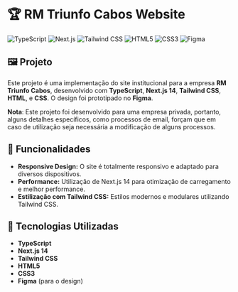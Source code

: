 # **🏆 RM Triunfo Cabos Website**

![TypeScript](https://img.shields.io/badge/TypeScript-3178C6?style=for-the-badge&logo=typescript&logoColor=white)
![Next.js](https://img.shields.io/badge/Next.js-000000?style=for-the-badge&logo=nextdotjs&logoColor=white)
![Tailwind CSS](https://img.shields.io/badge/Tailwind_CSS-38B2AC?style=for-the-badge&logo=tailwind-css&logoColor=white)
![HTML5](https://img.shields.io/badge/HTML5-E34F26?style=for-the-badge&logo=html5&logoColor=white)
![CSS3](https://img.shields.io/badge/CSS3-1572B6?style=for-the-badge&logo=css3&logoColor=white)
![Figma](https://img.shields.io/badge/Figma-F24E1E?style=for-the-badge&logo=figma&logoColor=white)

## **🖼️ Projeto**
Este projeto é uma implementação do site institucional para a empresa **RM Triunfo Cabos**, desenvolvido com **TypeScript**, **Next.js 14**, **Tailwind CSS**, **HTML**, e **CSS**. O design foi prototipado no **Figma**.

**Nota**: Este projeto foi desenvolvido para uma empresa privada, portanto, alguns detalhes específicos, como processos de email, forçam que em caso de utilização seja necessária a modificação de alguns processos.

## **🚀 Funcionalidades**
- **Responsive Design:** O site é totalmente responsivo e adaptado para diversos dispositivos.
- **Performance:** Utilização de Next.js 14 para otimização de carregamento e melhor performance.
- **Estilização com Tailwind CSS:** Estilos modernos e modulares utilizando Tailwind CSS.

## **🔧 Tecnologias Utilizadas**
- **TypeScript**
- **Next.js 14**
- **Tailwind CSS**
- **HTML5**
- **CSS3**
- **Figma** (para o design)

